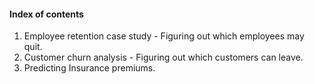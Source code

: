 #### Index of contents
1. Employee retention case study - Figuring out which employees may quit.
2. Customer churn analysis - Figuring out which customers can leave.
3. Predicting Insurance premiums.